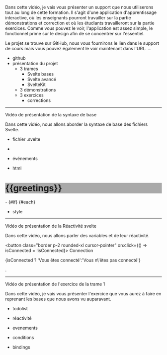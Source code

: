 Dans cette vidéo, je vais vous présenter un support que nous utiliserons tout au long de cette formation. 
Il s'agit d'une application d'apprentissage interactive, où les enseignants pourront travailler sur la partie démonstrations et correction et où les étudiants travailleront sur la partie exercices.
Comme vous pouvez le voir, l'application est assez simple, le fonctionnel prime sur le design afin de se concentrer sur l'essentiel.

Le projet se trouve sur GitHub, nous vous fournirons le lien dans le support de cours mais vous pouvez également le voir maintenant dans l'URL.
...


- github
- présentation du projet
  - 3 trames
    - Svelte bases
    - Svelte avancé
    - SvelteKit
  - 3 démonstrations
  - 3 exercices
    - corrections
  

------------------------------------
Vidéo de présentation de la syntaxe de base

Dans cette vidéo, nous allons aborder la syntaxe de base des fichiers Svelte.
- fichier .svelte

- <script> const greetings = "hello!"</script>
- événements

- html
<h1>{{greetings}}</h1>
- {#if} {#each}

- style
<style>
  h1 {
    background-color: darkgray;
  }
</style>

----------------------------------------
Vidéo de présentation de la Réactivité svelte

Dans cette vidéo, nous allons parler des variables et de leur réactivité.

<script>
	let isConnected = false;
</script>

<button class="border p-2 rounded-xl cursor-pointer" on:click={() => isConnected = !isConnected}>
	Connection
</button>
<p>{isConnected ? 'Vous êtes connecté':'Vous n\'êtes pas connecté'}</p>.


------------------------------------------------
Vidéo de présentation de l'exercice de la trame 1

Dans cette vidéo, je vais vous présenter l'exercice que vous aurez à faire en reprenant les bases que nous avons vu auparavant.

- todolist


- réactivité
- evenements
- conditions
- bindings
